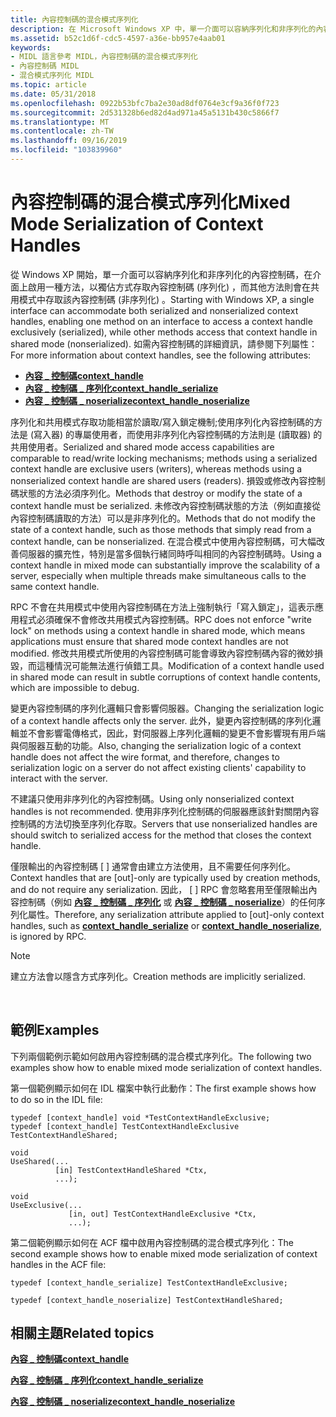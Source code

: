 ```yaml
---
title: 內容控制碼的混合模式序列化
description: 在 Microsoft Windows XP 中，單一介面可以容納序列化和非序列化的內容控制碼，也就是所謂的混合模式序列化。
ms.assetid: b52c1d6f-cdc5-4597-a36e-bb957e4aab01
keywords:
- MIDL 語言參考 MIDL，內容控制碼的混合模式序列化
- 內容控制碼 MIDL
- 混合模式序列化 MIDL
ms.topic: article
ms.date: 05/31/2018
ms.openlocfilehash: 0922b53bfc7ba2e30ad8df0764e3cf9a36f0f723
ms.sourcegitcommit: 2d531328b6ed82d4ad971a45a5131b430c5866f7
ms.translationtype: MT
ms.contentlocale: zh-TW
ms.lasthandoff: 09/16/2019
ms.locfileid: "103839960"
---
```

# <a name="mixed-mode-serialization-of-context-handles"></a><span data-ttu-id="1458a-106">內容控制碼的混合模式序列化</span><span class="sxs-lookup"><span data-stu-id="1458a-106">Mixed Mode Serialization of Context Handles</span></span>

<span data-ttu-id="1458a-107">從 Windows XP 開始，單一介面可以容納序列化和非序列化的內容控制碼，在介面上啟用一種方法，以獨佔方式存取內容控制碼 (序列化) ，而其他方法則會在共用模式中存取該內容控制碼 (非序列化) 。</span><span class="sxs-lookup"><span data-stu-id="1458a-107">Starting with Windows XP, a single interface can accommodate both serialized and nonserialized context handles, enabling one method on an interface to access a context handle exclusively (serialized), while other methods access that context handle in shared mode (nonserialized).</span></span> <span data-ttu-id="1458a-108">如需內容控制碼的詳細資訊，請參閱下列屬性：</span><span class="sxs-lookup"><span data-stu-id="1458a-108">For more information about context handles, see the following attributes:</span></span>

-   [<span data-ttu-id="1458a-109">**內容 \_ 控制碼**</span><span class="sxs-lookup"><span data-stu-id="1458a-109">**context\_handle**</span></span>](context-handle.md)
-   [<span data-ttu-id="1458a-110">**內容 \_ 控制碼 \_ 序列化**</span><span class="sxs-lookup"><span data-stu-id="1458a-110">**context\_handle\_serialize**</span></span>](context-handle-serialize.md)
-   [<span data-ttu-id="1458a-111">**內容 \_ 控制碼 \_ noserialize**</span><span class="sxs-lookup"><span data-stu-id="1458a-111">**context\_handle\_noserialize**</span></span>](context-handle-noserialize.md)

<span data-ttu-id="1458a-112">序列化和共用模式存取功能相當於讀取/寫入鎖定機制;使用序列化內容控制碼的方法是 (寫入器) 的專屬使用者，而使用非序列化內容控制碼的方法則是 (讀取器) 的共用使用者。</span><span class="sxs-lookup"><span data-stu-id="1458a-112">Serialized and shared mode access capabilities are comparable to read/write locking mechanisms; methods using a serialized context handle are exclusive users (writers), whereas methods using a nonserialized context handle are shared users (readers).</span></span> <span data-ttu-id="1458a-113">損毀或修改內容控制碼狀態的方法必須序列化。</span><span class="sxs-lookup"><span data-stu-id="1458a-113">Methods that destroy or modify the state of a context handle must be serialized.</span></span> <span data-ttu-id="1458a-114">未修改內容控制碼狀態的方法（例如直接從內容控制碼讀取的方法）可以是非序列化的。</span><span class="sxs-lookup"><span data-stu-id="1458a-114">Methods that do not modify the state of a context handle, such as those methods that simply read from a context handle, can be nonserialized.</span></span> <span data-ttu-id="1458a-115">在混合模式中使用內容控制碼，可大幅改善伺服器的擴充性，特別是當多個執行緒同時呼叫相同的內容控制碼時。</span><span class="sxs-lookup"><span data-stu-id="1458a-115">Using a context handle in mixed mode can substantially improve the scalability of a server, especially when multiple threads make simultaneous calls to the same context handle.</span></span>

<span data-ttu-id="1458a-116">RPC 不會在共用模式中使用內容控制碼在方法上強制執行「寫入鎖定」，這表示應用程式必須確保不會修改共用模式內容控制碼。</span><span class="sxs-lookup"><span data-stu-id="1458a-116">RPC does not enforce "write lock" on methods using a context handle in shared mode, which means applications must ensure that shared mode context handles are not modified.</span></span> <span data-ttu-id="1458a-117">修改共用模式所使用的內容控制碼可能會導致內容控制碼內容的微妙損毀，而這種情況可能無法進行偵錯工具。</span><span class="sxs-lookup"><span data-stu-id="1458a-117">Modification of a context handle used in shared mode can result in subtle corruptions of context handle contents, which are impossible to debug.</span></span>

<span data-ttu-id="1458a-118">變更內容控制碼的序列化邏輯只會影響伺服器。</span><span class="sxs-lookup"><span data-stu-id="1458a-118">Changing the serialization logic of a context handle affects only the server.</span></span> <span data-ttu-id="1458a-119">此外，變更內容控制碼的序列化邏輯並不會影響電傳格式，因此，對伺服器上序列化邏輯的變更不會影響現有用戶端與伺服器互動的功能。</span><span class="sxs-lookup"><span data-stu-id="1458a-119">Also, changing the serialization logic of a context handle does not affect the wire format, and therefore, changes to serialization logic on a server do not affect existing clients' capability to interact with the server.</span></span>

<span data-ttu-id="1458a-120">不建議只使用非序列化的內容控制碼。</span><span class="sxs-lookup"><span data-stu-id="1458a-120">Using only nonserialized context handles is not recommended.</span></span> <span data-ttu-id="1458a-121">使用非序列化控制碼的伺服器應該針對關閉內容控制碼的方法切換至序列化存取。</span><span class="sxs-lookup"><span data-stu-id="1458a-121">Servers that use nonserialized handles are should switch to serialized access for the method that closes the context handle.</span></span>

<span data-ttu-id="1458a-122">僅限輸出的內容控制碼 \[ \] 通常會由建立方法使用，且不需要任何序列化。</span><span class="sxs-lookup"><span data-stu-id="1458a-122">Context handles that are \[out\]-only are typically used by creation methods, and do not require any serialization.</span></span> <span data-ttu-id="1458a-123">因此， \[ \] RPC 會忽略套用至僅限輸出內容控制碼（例如 [**內容 \_ 控制碼 \_ 序列化**](context-handle-serialize.md) 或 [**內容 \_ 控制碼 \_ noserialize**](context-handle-noserialize.md)）的任何序列化屬性。</span><span class="sxs-lookup"><span data-stu-id="1458a-123">Therefore, any serialization attribute applied to \[out\]-only context handles, such as [**context\_handle\_serialize**](context-handle-serialize.md) or [**context\_handle\_noserialize**](context-handle-noserialize.md), is ignored by RPC.</span></span>

> [!Note]  
> <span data-ttu-id="1458a-124">建立方法會以隱含方式序列化。</span><span class="sxs-lookup"><span data-stu-id="1458a-124">Creation methods are implicitly serialized.</span></span>

 

## <a name="examples"></a><span data-ttu-id="1458a-125">範例</span><span class="sxs-lookup"><span data-stu-id="1458a-125">Examples</span></span>

<span data-ttu-id="1458a-126">下列兩個範例示範如何啟用內容控制碼的混合模式序列化。</span><span class="sxs-lookup"><span data-stu-id="1458a-126">The following two examples show how to enable mixed mode serialization of context handles.</span></span>

<span data-ttu-id="1458a-127">第一個範例顯示如何在 IDL 檔案中執行此動作：</span><span class="sxs-lookup"><span data-stu-id="1458a-127">The first example shows how to do so in the IDL file:</span></span>

``` syntax
typedef [context_handle] void *TestContextHandleExclusive;
typedef [context_handle] TestContextHandleExclusive TestContextHandleShared;

void
UseShared(...
          [in] TestContextHandleShared *Ctx,
          ...);

void
UseExclusive(...
             [in, out] TestContextHandleExclusive *Ctx,
             ...);
```

<span data-ttu-id="1458a-128">第二個範例顯示如何在 ACF 檔中啟用內容控制碼的混合模式序列化：</span><span class="sxs-lookup"><span data-stu-id="1458a-128">The second example shows how to enable mixed mode serialization of context handles in the ACF file:</span></span>

``` syntax
typedef [context_handle_serialize] TestContextHandleExclusive;

typedef [context_handle_noserialize] TestContextHandleShared;
```

## <a name="related-topics"></a><span data-ttu-id="1458a-129">相關主題</span><span class="sxs-lookup"><span data-stu-id="1458a-129">Related topics</span></span>

<dl> <dt>

[<span data-ttu-id="1458a-130">**內容 \_ 控制碼**</span><span class="sxs-lookup"><span data-stu-id="1458a-130">**context\_handle**</span></span>](context-handle.md)
</dt> <dt>

[<span data-ttu-id="1458a-131">**內容 \_ 控制碼 \_ 序列化**</span><span class="sxs-lookup"><span data-stu-id="1458a-131">**context\_handle\_serialize**</span></span>](context-handle-serialize.md)
</dt> <dt>

[<span data-ttu-id="1458a-132">**內容 \_ 控制碼 \_ noserialize**</span><span class="sxs-lookup"><span data-stu-id="1458a-132">**context\_handle\_noserialize**</span></span>](context-handle-noserialize.md)
</dt> </dl>

 

 




